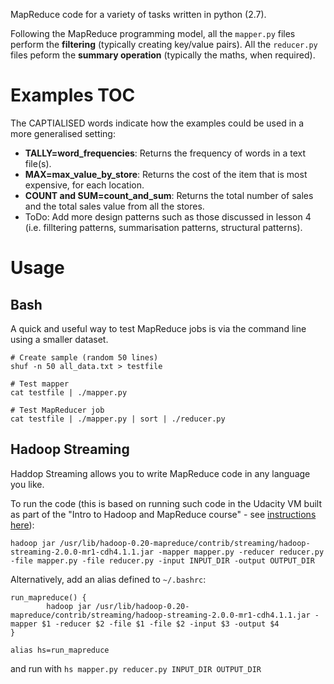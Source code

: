 MapReduce code for a variety of tasks written in python (2.7).

Following the MapReduce programming model, all the `mapper.py` files perform the **filtering** (typically creating key/value pairs).
All the `reducer.py` files peform the **summary operation** (typically the maths, when required).

# Examples TOC
The CAPTIALISED words indicate how the examples could be used in a more generalised setting:
- **TALLY=word_frequencies**: Returns the frequency of words in a text file(s).
- **MAX=max_value_by_store**: Returns the cost of the item that is most expensive, for each location.
- **COUNT and SUM=count_and_sum**: Returns the total number of sales and the total sales value from all the stores.
- ToDo: Add more design patterns such as those discussed in lesson 4 (i.e. filltering patterns, summarisation patterns, structural patterns).


# Usage
## Bash
A quick and useful way to test MapReduce jobs is via the command line using a smaller dataset.

```
# Create sample (random 50 lines)
shuf -n 50 all_data.txt > testfile

# Test mapper
cat testfile | ./mapper.py

# Test MapReducer job
cat testfile | ./mapper.py | sort | ./reducer.py
```

## Hadoop Streaming
Haddop Streaming allows you to write MapReduce code in any language you like.

To run the code (this is based on running such code in the Udacity VM built as part of the "Intro to Hadoop and MapReduce course" - see [instructions here](https://docs.google.com/document/d/1v0zGBZ6EHap-Smsr3x3sGGpDW-54m82kDpPKC2M6uiY/pub?embedded=true)):

```
hadoop jar /usr/lib/hadoop-0.20-mapreduce/contrib/streaming/hadoop-streaming-2.0.0-mr1-cdh4.1.1.jar -mapper mapper.py -reducer reducer.py -file mapper.py -file reducer.py -input INPUT_DIR -output OUTPUT_DIR
```

Alternatively, add an alias defined to `~/.bashrc`:
```
run_mapreduce() {
        hadoop jar /usr/lib/hadoop-0.20-mapreduce/contrib/streaming/hadoop-streaming-2.0.0-mr1-cdh4.1.1.jar -mapper $1 -reducer $2 -file $1 -file $2 -input $3 -output $4
}

alias hs=run_mapreduce
```

and run with `hs mapper.py reducer.py INPUT_DIR OUTPUT_DIR`
